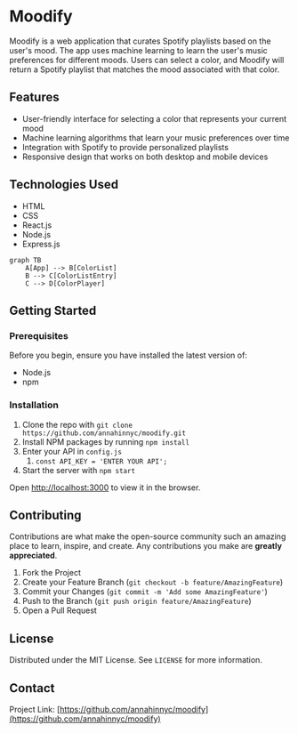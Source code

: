 # Moodify

Moodify is a web application that curates Spotify playlists based on the user's mood. The app uses machine learning to learn the user's music preferences for different moods. Users can select a color, and Moodify will return a Spotify playlist that matches the mood associated with that color.

## Features

- User-friendly interface for selecting a color that represents your current mood
- Machine learning algorithms that learn your music preferences over time
- Integration with Spotify to provide personalized playlists
- Responsive design that works on both desktop and mobile devices

## Technologies Used

- HTML
- CSS
- React.js
- Node.js
- Express.js

```mermaid
graph TB
    A[App] --> B[ColorList]
    B --> C[ColorListEntry]
    C --> D[ColorPlayer]
```

## Getting Started

### Prerequisites

Before you begin, ensure you have installed the latest version of:

- Node.js
- npm

### Installation

1. Clone the repo with `git clone https://github.com/annahinnyc/moodify.git`
2. Install NPM packages by running `npm install`
3. Enter your API in `config.js`
   1. `const API_KEY = 'ENTER YOUR API';`
4. Start the server with `npm start`

Open [http://localhost:3000](http://localhost:3000) to view it in the browser.

## Contributing

Contributions are what make the open-source community such an amazing place to learn, inspire, and create. Any contributions you make are **greatly appreciated**.

1. Fork the Project
2. Create your Feature Branch (`git checkout -b feature/AmazingFeature`)
3. Commit your Changes (`git commit -m 'Add some AmazingFeature'`)
4. Push to the Branch (`git push origin feature/AmazingFeature`)
5. Open a Pull Request

## License

Distributed under the MIT License. See `LICENSE` for more information.

## Contact


Project Link: [https://github.com/annahinnyc/moodify](https://github.com/annahinnyc/moodify)

